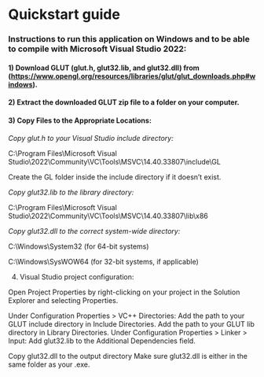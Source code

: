 
# Quickstart guide

### Instructions to run this application on Windows and to be able to compile with Microsoft Visual Studio 2022:

#### 1) Download GLUT (glut.h, glut32.lib, and glut32.dll) from (https://www.opengl.org/resources/libraries/glut/glut_downloads.php#windows).

#### 2) Extract the downloaded GLUT zip file to a folder on your computer.

#### 3) Copy Files to the Appropriate Locations:

*Copy glut.h to your Visual Studio include directory:*

C:\Program Files\Microsoft Visual Studio\2022\Community\VC\Tools\MSVC\14.40.33807\include\GL

Create the GL folder inside the include directory if it doesn’t exist.

*Copy glut32.lib to the library directory:*

C:\Program Files\Microsoft Visual Studio\2022\Community\VC\Tools\MSVC\14.40.33807\lib\x86

*Copy glut32.dll to the correct system-wide directory:*

C:\Windows\System32 (for 64-bit systems)

C:\Windows\SysWOW64 (for 32-bit systems, if applicable)

4. Visual Studio project configuration:

Open Project Properties by right-clicking on your project in the Solution Explorer and selecting Properties. 

Under Configuration Properties > VC++ Directories: Add the path to your GLUT include directory in Include Directories. Add the path to your GLUT lib directory in Library Directories. Under Configuration     Properties > Linker > Input: Add glut32.lib to the Additional Dependencies field.

Copy glut32.dll to the output directory Make sure glut32.dll is either in the same folder as your .exe.

